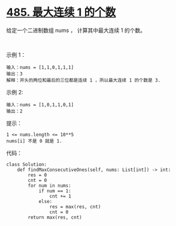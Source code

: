 # [485. 最大连续 1 的个数](https://leetcode.cn/problems/max-consecutive-ones/)

给定一个二进制数组 nums ， 计算其中最大连续 1 的个数。

 

示例 1：
```
输入：nums = [1,1,0,1,1,1]
输出：3
解释：开头的两位和最后的三位都是连续 1 ，所以最大连续 1 的个数是 3.
```
示例 2:
```
输入：nums = [1,0,1,1,0,1]
输出：2
```

提示：
```
1 <= nums.length <= 10**5
nums[i] 不是 0 就是 1.
```

代码：
```python3
class Solution:
    def findMaxConsecutiveOnes(self, nums: List[int]) -> int:
        res = 0
        cnt = 0
        for num in nums:
            if num == 1:
                cnt += 1
            else:
                res = max(res, cnt)
                cnt = 0
        return max(res, cnt)
```